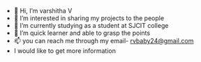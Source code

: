 - 👋 Hi, I’m varshitha V
- 👀 I’m interested in sharing  my projects to the people
- 🌱 I’m currently studying as a student at SJCIT college
- 💞️ I’m quick learner and able to grasp the points
- 📫 you can reach me through my email- rvbaby24@gmail.com
-    I would like to get more information            

<!---
vtgsdhgfkgjkhjg/vtgsdhgfkgjkhjg is a ✨ special ✨ repository because its `README.md` (this file) appears on your GitHub profile.
You can click the Preview link to take a look at your changes.
--->

